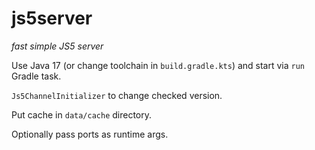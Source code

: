 # js5server
_fast simple JS5 server_

Use Java 17 (or change toolchain in `build.gradle.kts`) and start via `run` Gradle task.

`Js5ChannelInitializer` to change checked version.

Put cache in `data/cache` directory.

Optionally pass ports as runtime args.